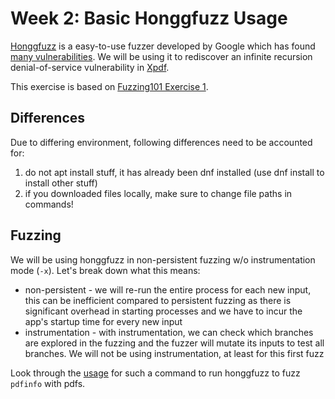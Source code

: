 # Week 2: Basic Honggfuzz Usage

[Honggfuzz](https://honggfuzz.dev) is a easy-to-use fuzzer developed by Google which has found [many vulnerabilities](https://github.com/google/honggfuzz#trophies).
We will be using it to rediscover an infinite recursion denial-of-service vulnerability in [Xpdf](https://www.xpdfreader.com).

This exercise is based on [Fuzzing101 Exercise 1](https://github.com/antonio-morales/Fuzzing101/tree/main/Exercise%201).

## Differences

Due to differing environment, following differences need to be accounted for:

1. do not apt install stuff, it has already been dnf installed (use dnf install to install other stuff)
2. if you downloaded files locally, make sure to change file paths in commands!

## Fuzzing

We will be using honggfuzz in non-persistent fuzzing w/o instrumentation mode (`-x`). Let's break down what this means:

* non-persistent - we will re-run the entire process for each new input, this can be inefficient compared to persistent fuzzing as there is significant overhead in starting processes and we have to incur the app's startup time for every new input
* instrumentation - with instrumentation, we can check which branches are explored in the fuzzing and the fuzzer will mutate its inputs to test all branches. We will not be using instrumentation, at least for this first fuzz

Look through the [usage](https://github.com/google/honggfuzz/blob/master/docs/USAGE.md) for such a command to run honggfuzz to fuzz `pdfinfo` with pdfs.
